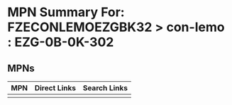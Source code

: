 



# MPN Summary For: FZECONLEMOEZGBK32 > con-lemo : EZG-0B-0K-302

## MPNs
  

|MPN|Direct Links|Search Links|
| :--- | :--- | :--- |
||||
